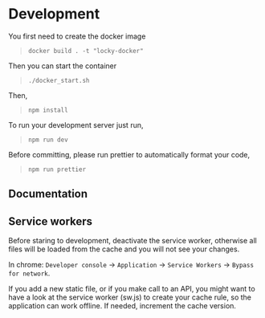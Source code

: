 # Development
You first need to create the docker image
> `docker build . -t "locky-docker"`

Then you can start the container
> `./docker_start.sh`

Then,
> `npm install`

To run your development server just run,
> `npm run dev`

Before committing, please run prettier to automatically format your code,
> `npm run prettier`

## Documentation

## Service workers

Before staring to development, deactivate the service worker, otherwise all files will
be loaded from the cache and you will not see your changes.

In chrome: `Developer console` -> `Application` -> `Service Workers` ->
`Bypass for network`.

If you add a new static file, or if you make call to an API, you might want to have
a look at the service worker (sw.js) to create your cache rule, so the application
can work offline. If needed, increment the cache version.
